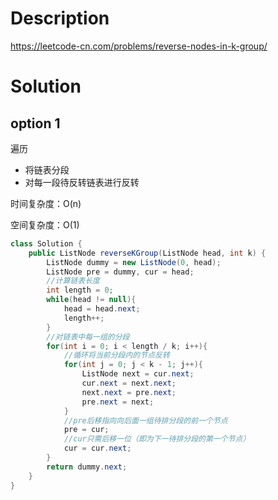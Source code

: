 # Description

https://leetcode-cn.com/problems/reverse-nodes-in-k-group/



# Solution

## option 1

遍历

- 将链表分段
- 对每一段待反转链表进行反转

时间复杂度：O(n)

空间复杂度：O(1)

```java
class Solution {
    public ListNode reverseKGroup(ListNode head, int k) {
        ListNode dummy = new ListNode(0, head);
        ListNode pre = dummy, cur = head;
        //计算链表长度
        int length = 0;
        while(head != null){
            head = head.next;
            length++;
        }
        //对链表中每一组的分段
        for(int i = 0; i < length / k; i++){
            //循环将当前分段内的节点反转
            for(int j = 0; j < k - 1; j++){
                ListNode next = cur.next;
                cur.next = next.next;
                next.next = pre.next;
                pre.next = next; 
            }
            //pre后移指向向后面一组待排分段的前一个节点
            pre = cur;
            //cur只需后移一位（即为下一待排分段的第一个节点）
            cur = cur.next;
        }
        return dummy.next;
    }
}
```

